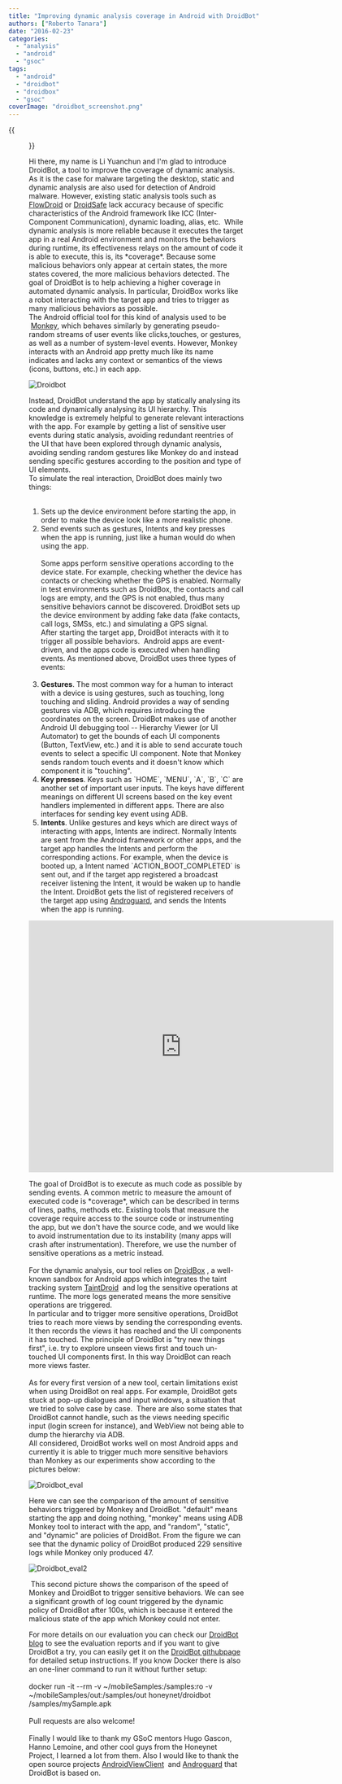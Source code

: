 ```yaml
---
title: "Improving dynamic analysis coverage in Android with DroidBot"
authors: ["Roberto Tanara"]
date: "2016-02-23"
categories: 
  - "analysis"
  - "android"
  - "gsoc"
tags: 
  - "android"
  - "droidbot"
  - "droidbox"
  - "gsoc"
coverImage: "droidbot_screenshot.png"
---
```

{{<figure src="images/banner.png" alt="Banner" width="50%">}}

Hi there, my name is Li Yuanchun and I'm glad to introduce DroidBot, a tool to improve the coverage of dynamic analysis.  
As it is the case for malware targeting the desktop, static and dynamic analysis are also used for detection of Android malware. However, existing static analysis tools such as [FlowDroid](https://blogs.uni-paderborn.de/sse/tools/flowdroid/) or [DroidSafe](http://mit-pac.github.io/droidsafe-src/) lack accuracy because of specific characteristics of the Android framework like ICC (Inter-Component Communication), dynamic loading, alias, etc.  While dynamic analysis is more reliable because it executes the target app in a real Android environment and monitors the behaviors during runtime, its effectiveness relays on the amount of code it is able to execute, this is, its \*coverage\*. Because some malicious behaviors only appear at certain states, the more states covered, the more malicious behaviors detected. The goal of DroidBot is to help achieving a higher coverage in automated dynamic analysis. In particular, DroidBox works like a robot interacting with the target app and tries to trigger as many malicious behaviors as possible.  
The Android official tool for this kind of analysis used to be  [Monkey](http://developer.android.com/tools/help/monkey.html), which behaves similarly by generating pseudo-random streams of user events like clicks,touches, or gestures, as well as a number of system-level events. However, Monkey interacts with an Android app pretty much like its name indicates and lacks any context or semantics of the views (icons, buttons, etc.) in each app.

 ![Droidbot](images/droidbot_screenshot.png "Droidbot") 

Instead, DroidBot understand the app by statically analysing its code and dynamically analysing its UI hierarchy. This knowledge is extremely helpful to generate relevant interactions with the app. For example by getting a list of sensitive user events during static analysis, avoiding redundant reentries of the UI that have been explored through dynamic analysis, avoiding sending random gestures like Monkey do and instead sending specific gestures according to the position and type of UI elements.  
To simulate the real interaction, DroidBot does mainly two things:  
   
1. Sets up the device environment before starting the app, in order to make the device look like a more realistic phone.  
2. Send events such as gestures, Intents and key presses when the app is running, just like a human would do when using the app.  
   
Some apps perform sensitive operations according to the device state. For example, checking whether the device has contacts or checking whether the GPS is enabled. Normally in test environments such as DroidBox, the contacts and call logs are empty, and the GPS is not enabled, thus many sensitive behaviors cannot be discovered. DroidBot sets up the device environment by adding fake data (fake contacts, call logs, SMSs, etc.) and simulating a GPS signal.  
After starting the target app, DroidBot interacts with it to trigger all possible behaviors.  Android apps are event-driven, and the apps code is executed when handling events. As mentioned above, DroidBot uses three types of events:  
   
1. **Gestures**. The most common way for a human to interact with a device is using gestures, such as touching, long touching and sliding. Android provides a way of sending gestures via ADB, which requires introducing the coordinates on the screen. DroidBot makes use of another Android UI debugging tool -- Hierarchy Viewer (or UI Automator) to get the bounds of each UI components (Button, TextView, etc.) and it is able to send accurate touch events to select a specific UI component. Note that Monkey sends random touch events and it doesn't know which component it is "touching".  
2. **Key presses**. Keys such as \`HOME\`, \`MENU\`, \`A\`, \`B\`, \`C\` are another set of important user inputs. The keys have different meanings on different UI screens based on the key event handlers implemented in different apps. There are also interfaces for sending key event using ADB.  
3. **Intents**. Unlike gestures and keys which are direct ways of interacting with apps, Intents are indirect. Normally Intents are sent from the Android framework or other apps, and the target app handles the Intents and perform the corresponding actions. For example, when the device is booted up, a Intent named \`ACTION\_BOOT\_COMPLETED\` is sent out, and if the target app registered a broadcast receiver listening the Intent, it would be waken up to handle the Intent. DroidBot gets the list of registered receivers of the target app using [Androguard](http://code.google.com/p/androguard/), and sends the Intents when the app is running.

<iframe src="https://www.youtube.com/embed/jtvXZzeTbVE" frameborder="0" align="middle" width="600" height="495"></iframe>

The goal of DroidBot is to execute as much code as possible by sending events. A common metric to measure the amount of executed code is \*coverage\*, which can be described in terms of lines, paths, methods etc. Existing tools that measure the coverage require access to the source code or instrumenting the app, but we don't have the source code, and we would like to avoid instrumentation due to its instability (many apps will crash after instrumentation). Therefore, we use the number of sensitive operations as a metric instead.  
   
For the dynamic analysis, our tool relies on [DroidBox](https://github.com/pjlantz/droidbox) , a well-known sandbox for Android apps which integrates the taint tracking system [TaintDroid](http://www.appanalysis.org/)  and log the sensitive operations at runtime. The more logs generated means the more sensitive operations are triggered.  
In particular and to trigger more sensitive operations, DroidBot tries to reach more views by sending the corresponding events. It then records the views it has reached and the UI components it has touched. The principle of DroidBot is "try new things first", i.e. try to explore unseen views first and touch un-touched UI components first. In this way DroidBot can reach more views faster.  
   
As for every first version of a new tool, certain limitations exist when using DroidBot on real apps. For example, DroidBot gets stuck at pop-up dialogues and input windows, a situation that we tried to solve case by case.  There are also some states that DroidBot cannot handle, such as the views needing specific input (login screen for instance), and WebView not being able to dump the hierarchy via ADB.  
All considered, DroidBot works well on most Android apps and currently it is able to trigger much more sensitive behaviors than Monkey as our experiments show according to the pictures below:

![Droidbot_eval](images/droidbot_evaluation1.png "Droidbot_eval")  

Here we can see the comparison of the amount of sensitive behaviors triggered by Monkey and DroidBot. "default" means starting the app and doing nothing, "monkey" means using ADB Monkey tool to interact with the app, and "random", "static", and "dynamic" are policies of DroidBot. From the figure we can see that the dynamic policy of DroidBot produced 229 sensitive logs while Monkey only produced 47.

![Droidbot_eval2](images/droidbot_evaluation2.png "Droidbot_eval2")

 This second picture shows the comparison of the speed of Monkey and DroidBot to trigger sensitive behaviors. We can see a significant growth of log count triggered by the dynamic policy of DroidBot after 100s, which is because it entered the malicious state of the app which Monkey could not enter.

For more details on our evaluation you can check our [DroidBot blog](http://lynnlyc.github.io/droidbot/) to see the evaluation reports and if you want to give DroidBot a try, you can easily get it on the [DroidBot githubpage](https://github.com/lynnlyc/droidbot) for detailed setup instructions. If you know Docker there is also an one-liner command to run it without further setup:  
   
docker run -it --rm -v ~/mobileSamples:/samples:ro -v ~/mobileSamples/out:/samples/out honeynet/droidbot /samples/mySample.apk  
   
Pull requests are also welcome!  
   
Finally I would like to thank my GSoC mentors Hugo Gascon, Hanno Lemoine, and other cool guys from the Honeynet Project, I learned a lot from them. Also I would like to thank the open source projects [AndroidViewClient](https://github.com/dtmilano/AndroidViewClient)  and [Androguard](http://code.google.com/p/androguard/) that DroidBot is based on.

